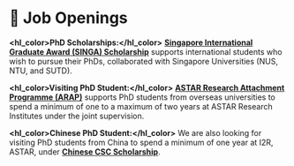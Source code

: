 # 💬 Job Openings
<b><hl_color>PhD Scholarships:</hl_color></b> 
<a href="https://www.a-star.edu.sg/Scholarships/for-graduate-studies/singapore-international-graduate-award-singa"><b>Singapore International Graduate Award (SINGA) Scholarship</b></a> supports international students who wish to pursue their PhDs, collaborated with Singapore Universities (NUS, NTU, and SUTD). 
				
<b><hl_color>Visiting PhD Student:</hl_color></b> 
<a href="https://www.a-star.edu.sg/Scholarships/for-graduate-studies/a-star-research-attachment-programme"><b>ASTAR Research Attachment Programme (ARAP)</b></a> supports PhD students from overseas universities to spend a minimum of one to a maximum of two years at ASTAR Research Institutes under the joint supervision.
			
<b><hl_color>Chinese PhD Student:</hl_color></b> 
We are also looking for visiting PhD students from China to spend a minimum of one year at I2R, ASTAR, under <a href="https://www.csc.edu.cn/chuguo"><b>Chinese CSC Scholarship</b></a>. 
					
